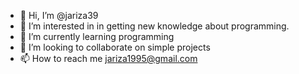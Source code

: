 - 👋 Hi, I’m @jariza39
- 👀 I’m interested in in getting new knowledge about programming.
- 🌱 I’m currently learning programming
- 💞️ I’m looking to collaborate on simple projects
- 📫 How to reach me jariza1995@gmail.com

<!---
jariza39/jariza39 is a ✨ special ✨ repository because its `README.md` (this file) appears on your GitHub profile.
You can click the Preview link to take a look at your changes.
--->

